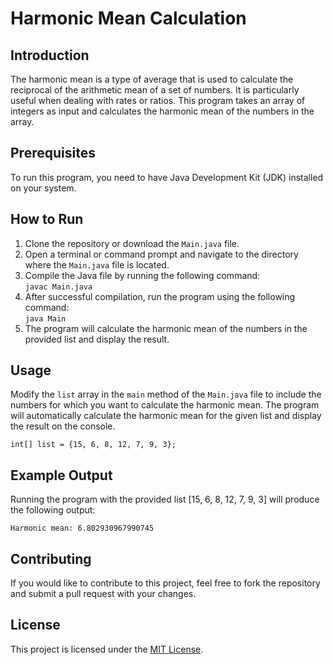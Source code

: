 <h1>Harmonic Mean Calculation</h1>

  <h2>Introduction</h2>
  <p>The harmonic mean is a type of average that is used to calculate the reciprocal of the arithmetic mean of a set of numbers. It is particularly useful when dealing with rates or ratios. This program takes an array of integers as input and calculates the harmonic mean of the numbers in the array.</p>

   <h2>Prerequisites</h2>
   <p>To run this program, you need to have Java Development Kit (JDK) installed on your system.</p>

   <h2>How to Run</h2>
   <ol>
        <li>Clone the repository or download the <code>Main.java</code> file.</li>
        <li>Open a terminal or command prompt and navigate to the directory where the <code>Main.java</code> file is located.</li>
        <li>Compile the Java file by running the following command:<br>
            <code>javac Main.java</code>
        </li>
        <li>After successful compilation, run the program using the following command:<br>
            <code>java Main</code>
        </li>
        <li>The program will calculate the harmonic mean of the numbers in the provided list and display the result.</li>
    </ol>

   <h2>Usage</h2>
   <p>Modify the <code>list</code> array in the <code>main</code> method of the <code>Main.java</code> file to include the numbers for which you want to calculate the harmonic mean. The program will automatically calculate the harmonic mean for the given list and display the result on the console.</p>
    
   <pre><code>int[] list = {15, 6, 8, 12, 7, 9, 3};</code></pre>

   <h2>Example Output</h2>
   <p>Running the program with the provided list [15, 6, 8, 12, 7, 9, 3] will produce the following output:</p>
   <pre><code>Harmonic mean: 6.802930967990745</code></pre>

   <h2>Contributing</h2>
   <p>If you would like to contribute to this project, feel free to fork the repository and submit a pull request with your changes.</p>

  <h2>License</h2>
   <p>This project is licensed under the <a href="LICENSE">MIT License</a>.</p>
